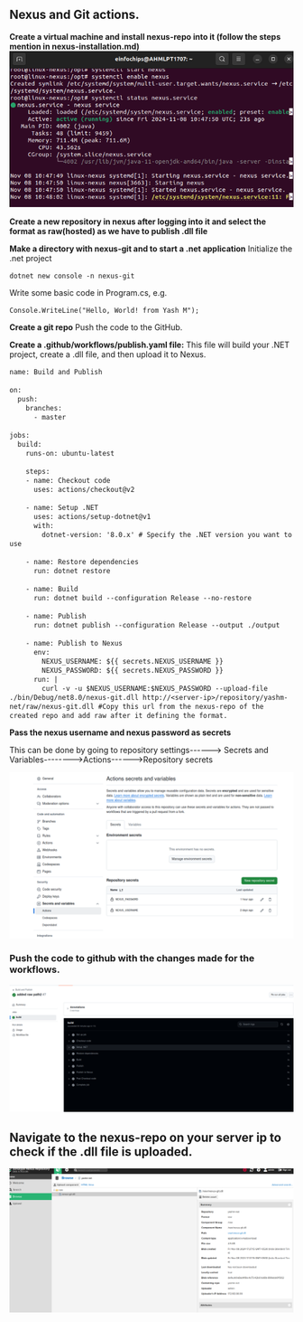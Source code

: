 ## Nexus and Git actions.

**Create a virtual machine and install nexus-repo into it (follow the steps mention in nexus-installation.md)**
![alt text](image.png)

**Create a new repository in nexus after logging into it and select the format as raw(hosted) as we have to publish .dll file**

**Make a directory with nexus-git and to start a .net application**
  Initialize the .net project

  ```
  dotnet new console -n nexus-git
  ```
  Write some basic code in Program.cs, e.g.

  ```
  Console.WriteLine("Hello, World! from Yash M");
  ```
  **Create a git repo**
  Push the code to the GitHub.

**Create a .github/workflows/publish.yaml file:**
  This file will build your .NET project, create a .dll file, and then upload it to Nexus.

```
name: Build and Publish

on:
  push:
    branches:
      - master

jobs:
  build:
    runs-on: ubuntu-latest

    steps:
    - name: Checkout code
      uses: actions/checkout@v2

    - name: Setup .NET
      uses: actions/setup-dotnet@v1
      with:
        dotnet-version: '8.0.x' # Specify the .NET version you want to use

    - name: Restore dependencies
      run: dotnet restore

    - name: Build
      run: dotnet build --configuration Release --no-restore

    - name: Publish
      run: dotnet publish --configuration Release --output ./output

    - name: Publish to Nexus
      env:
        NEXUS_USERNAME: ${{ secrets.NEXUS_USERNAME }}
        NEXUS_PASSWORD: ${{ secrets.NEXUS_PASSWORD }}
      run: |
        curl -v -u $NEXUS_USERNAME:$NEXUS_PASSWORD --upload-file ./bin/Debug/net8.0/nexus-git.dll http://<server-ip>/repository/yashm-net/raw/nexus-git.dll #Copy this url from the nexus-repo of the created repo and add raw after it defining the format.
```

 **Pass the nexus username and nexus password as secrets**

 This can be done by going to repository settings------> Secrets and Variables-------->Actions------>Repository secrets

 ![alt text](image-1.png)

 ### Push the code to github with the changes made for the workflows.

 ![alt text](image-2.png)

 ## Navigate to the nexus-repo on your server ip to check if the .dll file is uploaded.


![alt text](<image-3.png>)
